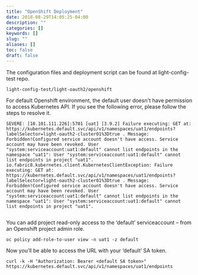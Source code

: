 ```yaml
---
title: "OpenShift Deployment"
date: 2018-08-29T14:05:25-04:00
description: ""
categories: []
keywords: []
slug: ""
aliases: []
toc: false
draft: false
---
```


The configuration files and deployment script can be found at light-config-test repo. 

```
light-config-test/light-oauth2/openshift
```

For default Openshift environment, the default user doesn't have permission to access Kubernetes API. If you see the following error, please follow the steps to resolve it. 

```
SEVERE: [10.101.111.226]:5701 [uat] [3.9.2] Failure executing: GET at: https://kubernetes.default.svc/api/v1/namespaces/uat1/endpoints?labelSelector=light-oauth2-cluster01%3Dtrue . Message: Forbidden!Configured service account doesn't have access. Service account may have been revoked. User "system:serviceaccount:uat1:default" cannot list endpoints in the namespace "uat1": User "system:serviceaccount:uat1:default" cannot list endpoints in project "uat1".
io.fabric8.kubernetes.client.KubernetesClientException: Failure executing: GET at: https://kubernetes.default.svc/api/v1/namespaces/uat1/endpoints?labelSelector=light-oauth2-cluster01%3Dtrue . Message: Forbidden!Configured service account doesn't have access. Service account may have been revoked. User "system:serviceaccount:uat1:default" cannot list endpoints in the namespace "uat1": User "system:serviceaccount:uat1:default" cannot list endpoints in project "uat1".
 
```

You can add project read-only access to the ‘default’ serviceaccount – from an Openshift project admin role. 

```
oc policy add-role-to-user view -n uat1 -z default
```
 
Now you’ll be able to access the URL with your ‘default’ SA token.
 
``` 
curl -k -H "Authorization: Bearer <default SA token>" https://kubernetes.default.svc/api/v1/namespaces/uat1/endpoints
```



